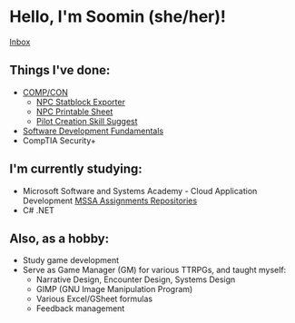 # Hello, I'm Soomin (she/her)!
[Inbox](https://github.com/nimoooos/nimoooos/discussions)

## Things I've done:
* [COMP/CON](https://github.com/massif-press/compcon/)
  * [NPC Statblock Exporter](https://github.com/massif-press/compcon/blob/master/CHANGELOG.md#features-1)
  * [NPC Printable Sheet](https://github.com/massif-press/compcon/blob/master/CHANGELOG.md#features)
  * [Pilot Creation Skill Suggest](https://github.com/massif-press/compcon/blob/master/CHANGELOG.md#features)
* [Software Development Fundamentals](https://www.linkedin.com/learning/paths/software-development-fundamentals)
* CompTIA Security+

## I'm currently studying:
* Microsoft Software and Systems Academy - Cloud Application Development [MSSA Assignments Repositories](https://github.com/Soomin-Song-PCAD17)
* C# .NET

## Also, as a hobby:
* Study game development
* Serve as Game Manager (GM) for various TTRPGs, and taught myself:
  - Narrative Design, Encounter Design, Systems Design
  - GIMP (GNU Image Manipulation Program)
  - Various Excel/GSheet formulas
  - Feedback management
 
